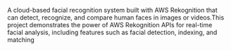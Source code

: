 A cloud-based facial recognition system built with AWS Rekognition that can detect, recognize, and compare human faces in images or videos.This project demonstrates the power of AWS Rekognition APIs for real-time facial analysis, including features such as facial detection, indexing, and matching
